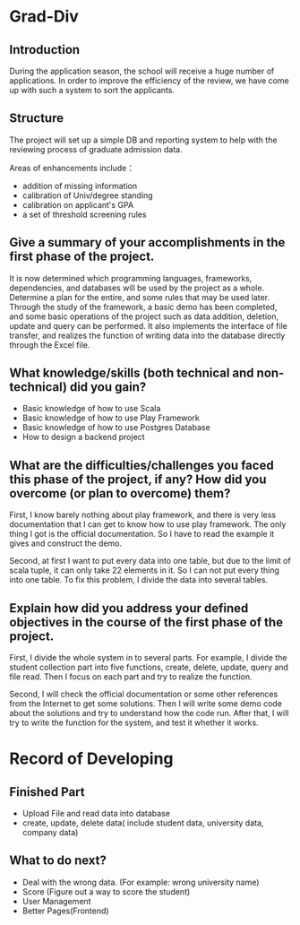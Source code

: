 # Grad-Div

## Introduction

During the application season, the school will receive a huge number of applications. 
In order to improve the efficiency of the review, we have come up with such a system to sort the applicants.



## Structure

The project will set up a simple DB and reporting system to help with the reviewing process
of graduate admission data.

Areas of enhancements include：
* addition of missing information
* calibration of Univ/degree standing
* calibration on applicant's GPA
* a set of threshold screening rules


## Give a summary of your accomplishments in the first phase of the project.

It is now determined which programming languages, frameworks, dependencies, and databases will be used by the project as a whole.
Determine a plan for the entire, and some rules that may be used later.
Through the study of the framework, a basic demo has been completed, and some basic operations of the project such as data addition,
deletion, update and query can be performed.
It also implements the interface of file transfer, and realizes the function of writing data into the database directly through the Excel file.

## What knowledge/skills (both technical and non-technical) did you gain?

* Basic knowledge of how to use Scala
* Basic knowledge of how to use Play Framework
* Basic knowledge of how to use Postgres Database
* How to design a backend project

## What are the difficulties/challenges you faced this phase of the project, if any? How did you overcome (or plan to overcome) them?

First, I know barely nothing about play framework, and there is very less documentation that I can get to know how to use play framework. 
The only thing I got is the official documentation. So I have to read the example it gives and construct the demo.

Second, at first I want to put every data into one table, but due to the limit of scala tuple, it can only take 22 elements in it. 
So I can not put every thing into one table. To fix this problem, I divide the data into several tables.

## Explain how did you address your defined objectives in the course of the first phase of the project.

First, I divide the whole system in to several parts. For example, I divide the student collection part into five functions, create, delete, update, query and file read.
Then I focus on each part and try to realize the function.

Second, I will check the official documentation or some other references from the Internet to get some solutions. Then I will write some demo code about the solutions and 
try to understand how the code run. After that, I will try to write the function for the system, and test it whether it works.

# Record of Developing

## Finished Part

* Upload File and read data into database
* create, update, delete data( include student data, university data, company data)


## What to do next?

* Deal with the wrong data. (For example: wrong university name)
* Score (Figure out a way to score the student)
* User Management
* Better Pages(Frontend)